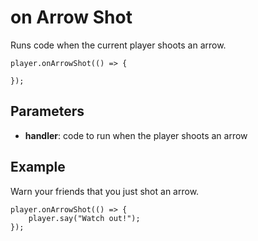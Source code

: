 # on Arrow Shot

Runs code when the current player shoots an arrow.

```sig
player.onArrowShot(() => {

});
```

## Parameters

* **handler**: code to run when the player shoots an arrow

## Example

Warn your friends that you just shot an arrow.

```blocks
player.onArrowShot(() => {
    player.say("Watch out!");
});
```